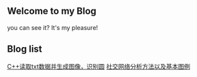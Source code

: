 ## Welcome to my Blog
you can see it?
It's my pleasure!
## Blog list
[C++读取txt数据并生成图像，识别圆](https://yangli-os.github.io//Circle_identify "C++读取txt数据并生成图像，识别圆")
[社交网络分析方法以及基本图例](https://yangli-os.github.io//Social_Net_Analysis "社交网络分析方法以及基本图例")

